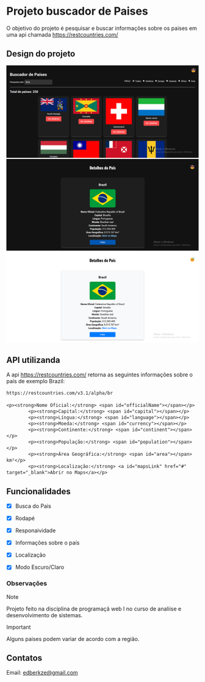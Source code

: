 # Projeto buscador de Paises

O objetivo do projeto é pesquisar e buscar informações sobre os paises em uma api chamada https://restcountries.com/

## Design do projeto
![alt text](Tela.png)
![alt text](ModoEscuro.png)
![alt text](ModoClaro.png)
## API utilizanda
A api https://restcountries.com/ retorna as seguintes informações sobre o país de exemplo Brazil:
```
https://restcountries.com/v3.1/alpha/br

<p><strong>Nome Oficial:</strong> <span id="officialName"></span></p>
        <p><strong>Capital:</strong> <span id="capital"></span></p>
        <p><strong>Língua:</strong> <span id="language"></span></p>
        <p><strong>Moeda:</strong> <span id="currency"></span></p>
        <p><strong>Continente:</strong> <span id="continent"></span></p>
        <p><strong>População:</strong> <span id="population"></span></p>
        <p><strong>Área Geográfica:</strong> <span id="area"></span> km²</p>
        <p><strong>Localização:</strong> <a id="mapsLink" href="#" target="_blank">Abrir no Maps</a></p>

```

## Funcionalidades
- [X] Busca do Pais
- [X] Rodapé
- [X] Responaividade
- [X] Informações sobre o país
- [X] Localização
- [X] Modo Escuro/Claro




### Observações
> [!NOTE]
> Projeto feito na disciplina de programaçã web  I no curso de analiise e desenvolvimento de sistemas.

> [!IMPORTANT]
> Alguns paises podem variar de acordo com a região.

## Contatos

Email: edberkze@gmail.com